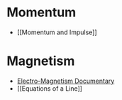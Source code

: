 # Momentum
- [[Momentum and Impulse]]

# Magnetism
 - [Electro-Magnetism Documentary](https://www.youtube.com/watch?v=OnKusqjytGM)
 -  [[Equations of a Line]]